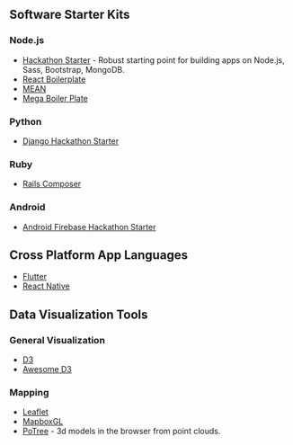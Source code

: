 ## Software Starter Kits
### Node.js
* [Hackathon Starter](https://github.com/sahat/hackathon-starter) - Robust starting point for building apps on Node.js, Sass, Bootstrap, MongoDB.
* [React Boilerplate](https://github.com/react-boilerplate/react-boilerplate?ref=producthunt)
* [MEAN](https://github.com/linnovate/mean)
* [Mega Boiler Plate](https://github.com/sahat/megaboilerplate)

### Python
* [Django Hackathon Starter](https://github.com/DrkSephy/django-hackathon-starter)

### Ruby
* [Rails Composer](https://github.com/RailsApps/rails-composer/)

### Android
* [Android Firebase Hackathon Starter](https://github.com/mimming/Android-Firebase-Hackathon-Starter)

## Cross Platform App Languages
* [Flutter](https://github.com/flutter/flutter)
* [React Native](https://github.com/facebook/react-native)

## Data Visualization Tools
### General Visualization
* [D3](https://d3js.org/)
* [Awesome D3](https://github.com/wbkd/awesome-d3) 

### Mapping 
* [Leaflet](https://leafletjs.com/)
* [MapboxGL](https://www.mapbox.com/mapbox-gl-js/api/)
* [PoTree](http://www.potree.org/) - 3d models in the browser from point clouds.
